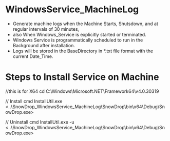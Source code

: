 # WindowsService_MachineLog
- Generate machine logs when the Machine Starts, Shutsdown, and at regular intervals of 30 minutes,
- also When Windows_Service is  explicitly started or terminated.
- Windows Service is programmatically scheduled to run in the Background after installation.
- Logs will be stored in the BaseDirectory in *.txt file format with the current Date_Time.

# Steps to Install Service on Machine

//this is for X64 
cd C:\Windows\Microsoft.NET\Framework64\v4.0.30319

// Install cmd
InstallUtil.exe <..\SnowDrop_WindowsService_MachineLog\SnowDrop\bin\x64\Debug\SnowDrop.exe>

// Uninstall cmd
InstallUtil.exe -u <..\SnowDrop_WindowsService_MachineLog\SnowDrop\bin\x64\Debug\SnowDrop.exe>
